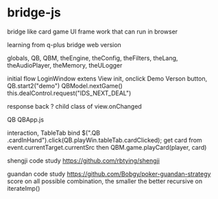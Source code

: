 # bridge-js
bridge like card game UI frame work that can run in browser

learning from q-plus bridge web version

globals, QB, QBM, theEngine, theConfig, theFilters, theLang, theAudioPlayer, theMemory, theULogger

initial flow
LoginWindow extens View
  init, onclick Demo Verson button, QB.start2(\"demo\")
    QBModel.nextGame() this.dealControl.request("IDS_NEXT_DEAL")

response back ? child class of view.onChanged

QB QBApp.js

interaction,
 TableTab bind $(".QB .cardInHand").click(QB.playWin.tableTab.cardClicked);
   get card from event.currentTarget.currentSrc then QBM.game.playCard(player, card)

shengji code study
https://github.com/rbtying/shengji

guandan code study
https://github.com/Bobgy/poker-guandan-strategy
score on all possible combination, the smaller the better
recursive on iterateImp()
